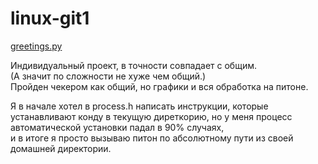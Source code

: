 # linux-git1
[greetings.py](greetings.py)  

Индивидуальный проект, в точности совпадает с общим.  
(А значит по сложности не хуже чем общий.)  
Пройден чекером как общий, но графики и вся обработка на питоне.  

Я в начале хотел в process.h написать инструкции, которые устанавливают конду в текущую диреткорию, но у меня процесс автоматической установки падал в 90% случаях,  
и в итоге я просто вызываю питон по абсолютному пути из своей домашней директории.
